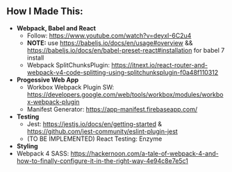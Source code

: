 ## How I Made This:
- **Webpack, Babel and React**
  - Follow: https://www.youtube.com/watch?v=deyxI-6C2u4
  - **NOTE:** use https://babeljs.io/docs/en/usage#overview && https://babeljs.io/docs/en/babel-preset-react#installation for babel 7 install
  - Webpack SplitChunksPlugin: https://itnext.io/react-router-and-webpack-v4-code-splitting-using-splitchunksplugin-f0a48f110312
- **Progessive Web App**
  - Workbox Webpack Plugin SW: https://developers.google.com/web/tools/workbox/modules/workbox-webpack-plugin
  - Manifest Generator: https://app-manifest.firebaseapp.com/
- **Testing**
  -  Jest: https://jestjs.io/docs/en/getting-started & https://github.com/jest-community/eslint-plugin-jest
  -  (TO BE IMPLEMENTED) React Testing: Enzyme
-  **Styling**
-  Webpack 4 SASS: https://hackernoon.com/a-tale-of-webpack-4-and-how-to-finally-configure-it-in-the-right-way-4e94c8e7e5c1


